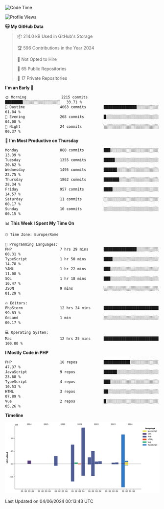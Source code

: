 <!--START_SECTION:waka-->
![Code Time](http://img.shields.io/badge/Code%20Time-5%2C086%20hrs%2040%20mins-blue)

![Profile Views](http://img.shields.io/badge/Profile%20Views-0-blue)

**🐱 My GitHub Data** 

> 📦 214.0 kB Used in GitHub's Storage 
 > 
> 🏆 596 Contributions in the Year 2024
 > 
> 🚫 Not Opted to Hire
 > 
> 📜 65 Public Repositories 
 > 
> 🔑 17 Private Repositories 
 > 
**I'm an Early 🐤** 

```text
🌞 Morning                2215 commits        ████████░░░░░░░░░░░░░░░░░   33.71 % 
🌆 Daytime                4063 commits        ███████████████░░░░░░░░░░   61.84 % 
🌃 Evening                268 commits         █░░░░░░░░░░░░░░░░░░░░░░░░   04.08 % 
🌙 Night                  24 commits          ░░░░░░░░░░░░░░░░░░░░░░░░░   00.37 % 
```
📅 **I'm Most Productive on Thursday** 

```text
Monday                   880 commits         ███░░░░░░░░░░░░░░░░░░░░░░   13.39 % 
Tuesday                  1355 commits        █████░░░░░░░░░░░░░░░░░░░░   20.62 % 
Wednesday                1495 commits        ██████░░░░░░░░░░░░░░░░░░░   22.75 % 
Thursday                 1862 commits        ███████░░░░░░░░░░░░░░░░░░   28.34 % 
Friday                   957 commits         ████░░░░░░░░░░░░░░░░░░░░░   14.57 % 
Saturday                 11 commits          ░░░░░░░░░░░░░░░░░░░░░░░░░   00.17 % 
Sunday                   10 commits          ░░░░░░░░░░░░░░░░░░░░░░░░░   00.15 % 
```


📊 **This Week I Spent My Time On** 

```text
🕑︎ Time Zone: Europe/Rome

💬 Programming Languages: 
PHP                      7 hrs 29 mins       ███████████████░░░░░░░░░░   60.31 % 
TypeScript               1 hr 50 mins        ████░░░░░░░░░░░░░░░░░░░░░   14.78 % 
YAML                     1 hr 22 mins        ███░░░░░░░░░░░░░░░░░░░░░░   11.08 % 
SQL                      1 hr 18 mins        ███░░░░░░░░░░░░░░░░░░░░░░   10.47 % 
JSON                     9 mins              ░░░░░░░░░░░░░░░░░░░░░░░░░   01.29 % 

🔥 Editors: 
PhpStorm                 12 hrs 24 mins      █████████████████████████   99.83 % 
GoLand                   1 min               ░░░░░░░░░░░░░░░░░░░░░░░░░   00.17 % 

💻 Operating System: 
Mac                      12 hrs 25 mins      █████████████████████████   100.00 % 
```

**I Mostly Code in PHP** 

```text
PHP                      18 repos            ████████████░░░░░░░░░░░░░   47.37 % 
JavaScript               9 repos             ██████░░░░░░░░░░░░░░░░░░░   23.68 % 
TypeScript               4 repos             ███░░░░░░░░░░░░░░░░░░░░░░   10.53 % 
HTML                     3 repos             ██░░░░░░░░░░░░░░░░░░░░░░░   07.89 % 
Vue                      2 repos             █░░░░░░░░░░░░░░░░░░░░░░░░   05.26 % 
```



**Timeline**

![Lines of Code chart](https://raw.githubusercontent.com/frnwtr/frnwtr/main/assets/bar_graph.png)


 Last Updated on 04/06/2024 00:13:43 UTC
<!--END_SECTION:waka-->